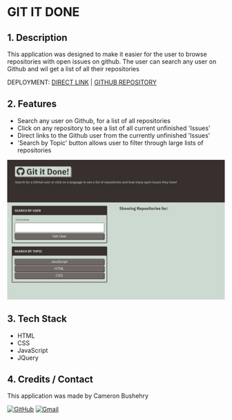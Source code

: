 # GIT IT DONE

## 1. Description
This application was designed to make it easier for the user to browse repositories with open issues on github. The user can search any user on Github and wil get a list of all their repositories

DEPLOYMENT:
 [DIRECT LINK](https://cbushehry.github.io/git-it-done/) | [GITHUB REPOSITORY](https://github.com/cbushehry/git-it-done)

## 2. Features
 * Search any user on Github, for a list of all repositories
 * Click on any repository to see a list of all current unfinished 'Issues'
 * Direct links to the Github user from the currently unfinished 'Issues'
 * 'Search by Topic' button allows user to filter through large lists of repositories

 ![git-it-done homepage](assets/images/git-it-done.jpg)

## 3. Tech Stack
 * HTML
 * CSS
 * JavaScript
 * JQuery

## 4. Credits / Contact
This application was made by Cameron Bushehry

  [![GitHub](https://img.shields.io/badge/github-%23121011.svg?style=for-the-badge&logo=github&logoColor=white)](https://github.com/cbushehry)
  [![Gmail](https://img.shields.io/badge/Gmail-D14836?style=for-the-badge&logo=gmail&logoColor=white)](mailto:c.bushehry@gmail.com)

